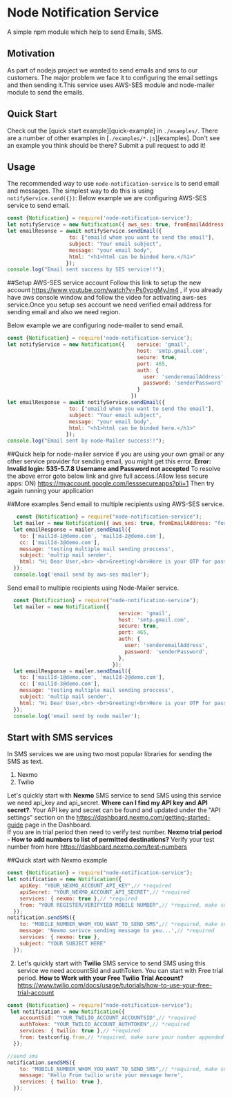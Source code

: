 # Node Notification Service

A simple npm module which help to send Emails, SMS.

## Motivation
As part of nodejs project we wanted to send emails and sms to our customers. The major problem we face it to configuring the email 
settings and then sending it.This service uses AWS-SES module and node-mailer module to send the emails.

## Quick Start
Check out the [quick start example][quick-example] in `./examples/`. 
There are a number of other examples in [`./examples/*.js`][examples].
Don't see an example you think should be there? Submit a pull request
to add it!

## Usage
The recommended way to use `node-notification-service` is to send email and messages. The
simplest way to do this is using `notifyService.send({})`:
Below example we are configuring AWS-SES service to send email.

``` js
const {Notification} = require('node-notification-service');
let notifyService = new Notification({ aws_ses: true, fromEmailAddress: "your aws-ses configured email address", region: "your ses service region"})
let emailResonse = await notifyService.sendEmail({
                    to: ["emaild whom you want to send the email"],
                    subject: "Your email subject",
                    message: "your email body",
                    html: "<h1>html can be binded here.</h1>"
                   });
console.log("Email sent success by SES service!!");
```
##Setup AWS-SES service account
Follow this link to setup the new account https://www.youtube.com/watch?v=Ps0vpgMyJm4 , if you already have aws console window and follow the video for activating 
aws-ses service.Once you setup ses account we need verified email address for sending email and also we need region. 

Below example we are configuring node-mailer to send email.

``` js
const {Notification} = require('node-notification-service');
let notifyService = new Notification({    service: 'gmail',
                                          host: 'smtp.gmail.com',
                                          secure: true,
                                          port: 465,
                                          auth: {
                                            user: 'senderemailAddress',
                                            password: 'senderPassword',
                                          }
                                        })
let emailResponse = await notifyService.sendEmail({
                    to: ["emaild whom you want to send the email"],
                    subject: "Your email subject",
                    message: "your email body",
                    html: "<h1>html can be binded here.</h1>"
                   });
console.log("Email sent by node-Mailer success!!");
```

##Quick help for node-mailer service
if you are using your own gmail or any other service provider for sending email, you might get this error.
**Error: Invalid login: 535-5.7.8 Username and Password not accepted**
To resolve the above error goto below link and give full access.(Allow less secure apps: ON) 
https://myaccount.google.com/lesssecureapps?pli=1
Then try again running your application

##More examples
Send email to multiple recipients using AWS-SES service.
 
``` js
   const {Notification} = require("node-notification-service");
  let mailer = new Notification({ aws_ses: true, fromEmailAddress: "formEmail address", region: "ap-south-1"});
  let emailResponse = mailer.sendEmail({
    to: ['mailId-1@demo.com', 'mailId-2@demo.com'],
    cc: ['mailId-3@demo.com'],
    message: 'testing multiple mail sending proccess',
    subject: 'multip mail sender',
    html: "Hi Dear User,<br> <br>Greeting!<br>Here is your OTP for password Reset <br><b>OTP: " + 123456 + "</b><br><br> Thanks! <br>Team InTime-Tec",
  });
  console.log('email send by aws-ses mailer');
```
Send email to multiple recipients using Node-Mailer service.

``` js
  const {Notification} = require("node-notification-service");
  let mailer = new Notification({
                                    service: 'gmail',
                                    host: 'smtp.gmail.com',
                                    secure: true,
                                    port: 465,
                                    auth: {
                                      user: 'senderemailAddress',
                                      password: 'senderPassword',
                                    },
                                  });
  let emailResponse = mailer.sendEmail({
    to: ['mailId-1@demo.com', 'mailId-2@demo.com'],
    cc: ['mailId-3@demo.com'],
    message: 'testing multiple mail sending proccess',
    subject: 'multip mail sender',
    html: "Hi Dear User,<br> <br>Greeting!<br>Here is your OTP for password Reset <br><b>OTP: " + 123456 + "</b><br><br> Thanks! <br>Team InTime-Tec",
  });
  console.log('email send by node mailer');
```

## Start with SMS services
In SMS services we are using two most popular libraries for sending the SMS as text.
1) Nexmo
2) Twilio 

Let's quickly start with **Nexmo** SMS service to send SMS using this service we need 
api_key and api_secret. **Where can I find my API key and API secret?**. Your API key and secret can be found and updated under the "API settings" section on the https://dashboard.nexmo.com/getting-started-guide page in the Dashboard.  
If you are in trial period then need to verify test number. 
**Nexmo trial period - How to add numbers to list of permitted destinations?** Verify your test number from here https://dashboard.nexmo.com/test-numbers

##Quick start with Nexmo example

```js
const {Notification} = require("node-notification-service");
let notification = new Notification({
    apiKey: "YOUR_NEXMO_ACCOUNT_API_KEY",// *required
    apiSecret: "YOUR_NEXMO_ACCOUNT_API_SECRET",// *required
    services: { nexmo: true },// *required
    from: "YOUR REGISTER/VERIFYIED MOBILE NUMBER",// *required, make sure your number appended with + and country code before mobile number. like +91 1234456782
  });
notification.sendSMS({
    to: "MOBILE_NUMBER_WHOM_YOU_WANT_TO_SEND_SMS",// *required, make sure your number appended with + and country code before mobile number. like +91 1234456782
    message: 'Nexmo serivce sending message to you...',// *required
    services: { nexmo: true },
    subject: "YOUR SUBJECT HERE"
  });
```

2) Let's quickly start with **Twilio** SMS service to send SMS using this service we need accountSid and authToken.
You can start with Free trial period. **How to Work with your Free Twilio Trial Account?** https://www.twilio.com/docs/usage/tutorials/how-to-use-your-free-trial-account

```js
const {Notification} = require("node-notification-service");
 let notification = new Notification({
    accountSid: "YOUR_TWILIO_ACCOUNT_ACCOUNTSID",// *required
    authToken: "YOUR_TWILIO_ACCOUNT_AUTHTOKEN",// *required
    services: { twilio: true },// *required
    from: testconfig.from,// *required, make sure your number appended with + and country code before mobile number. like +91 1234456782
  });

//send sms 
notification.sendSMS({
    to: "MOBILE_NUMBER_WHOM_YOU_WANT_TO_SEND_SMS",// *required, make sure your number appended with + and country code before mobile number. like +91 1234456782
    message: 'Hello From twilio write your message here',
    services: { twilio: true },
  });
```